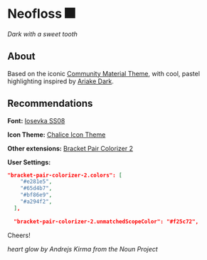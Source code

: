 # Neofloss 🎆

*Dark with a sweet tooth*

## About

Based on the iconic [Community Material Theme](https://marketplace.visualstudio.com/items?itemName=Equinusocio.vsc-community-material-theme), with cool, pastel highlighting inspired by [Ariake Dark](https://marketplace.visualstudio.com/items?itemName=wart.ariake-dark).

## Recommendations

**Font:** [Iosevka SS08](https://github.com/be5invis/Iosevka)

**Icon Theme:** [Chalice Icon Theme](https://marketplace.visualstudio.com/items?itemName=artlaman.chalice-icon-theme)

**Other extensions:** [Bracket Pair Colorizer 2](https://marketplace.visualstudio.com/items?itemName=CoenraadS.bracket-pair-colorizer-2)

**User Settings:**

``` json
"bracket-pair-colorizer-2.colors": [
    "#e281e5",
    "#65d4b7",
    "#bf86e9",
    "#a294f2",
  ],
  
  "bracket-pair-colorizer-2.unmatchedScopeColor": "#f25c72",
```

Cheers!

*heart glow by Andrejs Kirma from the Noun Project*